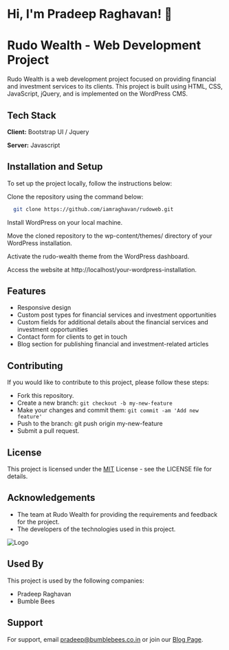 
# Hi, I'm Pradeep Raghavan! 👋


# Rudo Wealth - Web Development Project

Rudo Wealth is a web development project focused on providing financial and investment services to its clients. This project is built using HTML, CSS, JavaScript, jQuery, and is implemented on the WordPress CMS.




## Tech Stack

**Client:** Bootstrap UI / Jquery

**Server:** Javascript




## Installation and Setup

To set up the project locally, follow the instructions below:

Clone the repository using the command below:

```bash
  git clone https://github.com/iamraghavan/rudoweb.git
```

Install WordPress on your local machine.

Move the cloned repository to the wp-content/themes/ directory of your WordPress installation.

Activate the rudo-wealth theme from the WordPress dashboard.

Access the website at http://localhost/your-wordpress-installation.


## Features

- Responsive design
- Custom post types for financial services and investment opportunities
- Custom fields for additional details about the financial services and investment opportunities
- Contact form for clients to get in touch
- Blog section for publishing financial and investment-related articles


## Contributing

If you would like to contribute to this project, please follow these steps:

- Fork this repository.
- Create a new branch: ``` git checkout -b my-new-feature ```
- Make your changes and commit them: ``` git commit -am 'Add new feature' ```
- Push to the branch: git push origin my-new-feature
- Submit a pull request.


## License

This project is licensed under the [MIT](https://choosealicense.com/licenses/mit/) License - see the LICENSE file for details.




## Acknowledgements

- The team at Rudo Wealth for providing the requirements and feedback for the project.
- The developers of the technologies used in this project.


![Logo](https://firebasestorage.googleapis.com/v0/b/intricate-aria-345510.appspot.com/o/bumblebeesAssets%2FImages%2FLogo%2FBumbleBees-Logo-Black.png?alt=media&token=f0c1400d-20a2-4988-823d-05ae1bfa4c38)


## Used By

This project is used by the following companies:

- Pradeep Raghavan
- Bumble Bees


## Support

For support, email pradeep@bumblebees.co.in or join our [Blog Page](https://blog.bumblebees.co.in/).

